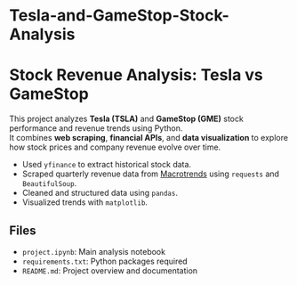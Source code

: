 # Tesla-and-GameStop-Stock-Analysis


# Stock Revenue Analysis: Tesla vs GameStop

This project analyzes **Tesla (TSLA)** and **GameStop (GME)** stock performance and revenue trends using Python.  
It combines **web scraping**, **financial APIs**, and **data visualization** to explore how stock prices and company revenue evolve over time.

- Used `yfinance` to extract historical stock data.
- Scraped quarterly revenue data from [Macrotrends](https://www.macrotrends.net/) using `requests` and `BeautifulSoup`.
- Cleaned and structured data using `pandas`.
- Visualized trends with `matplotlib`.

## Files
- `project.ipynb`: Main analysis notebook  
- `requirements.txt`: Python packages required  
- `README.md`: Project overview and documentation  

